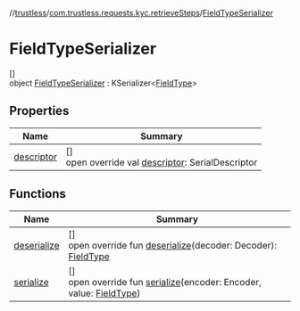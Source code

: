 //[trustless](../../../index.md)/[com.trustless.requests.kyc.retrieveSteps](../index.md)/[FieldTypeSerializer](index.md)

# FieldTypeSerializer

[]\
object [FieldTypeSerializer](index.md) : KSerializer&lt;[FieldType](../-field-type/index.md)&gt;

## Properties

| Name | Summary |
|---|---|
| [descriptor](descriptor.md) | []<br>open override val [descriptor](descriptor.md): SerialDescriptor |

## Functions

| Name | Summary |
|---|---|
| [deserialize](deserialize.md) | []<br>open override fun [deserialize](deserialize.md)(decoder: Decoder): [FieldType](../-field-type/index.md) |
| [serialize](serialize.md) | []<br>open override fun [serialize](serialize.md)(encoder: Encoder, value: [FieldType](../-field-type/index.md)) |
